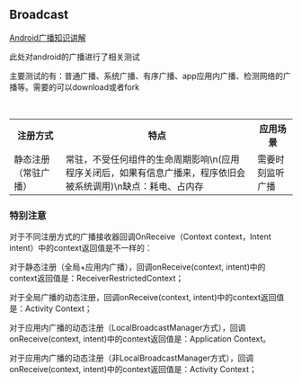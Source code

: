 ## Broadcast

[Android广播知识讲解](http://www.jianshu.com/p/ca3d87a4cdf3)

此处对android的广播进行了相关测试

主要测试的有：普通广播、系统广播、有序广播、app应用内广播、检测网络的广播等。需要的可以download或者fork

<table>
  <tr>
    <th>注册方式</th>
    <th>特点</th>
    <th>应用场景</th>
  </tr>
  <tr>
<td>静态注册（常驻广播）</td>
<td>常驻，不受任何组件的生命周期影响\n(应用程序关闭后，如果有信息广播来，程序依旧会被系统调用)\n缺点：耗电、占内存</td>
<td>需要时刻监听广播</td>
  </tr>
</table>



### 特别注意
对于不同注册方式的广播接收器回调OnReceive（Context context，Intent intent）中的context返回值是不一样的：

对于静态注册（全局+应用内广播），回调onReceive(context, intent)中的context返回值是：ReceiverRestrictedContext；

对于全局广播的动态注册，回调onReceive(context, intent)中的context返回值是：Activity Context；

对于应用内广播的动态注册（LocalBroadcastManager方式），回调onReceive(context, intent)中的context返回值是：Application Context。

对于应用内广播的动态注册（非LocalBroadcastManager方式），回调onReceive(context, intent)中的context返回值是：Activity Context；

